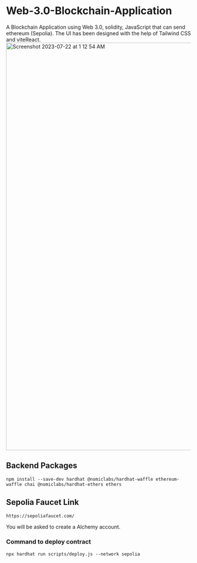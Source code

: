 # Web-3.0-Blockchain-Application
A Blockchain Application using Web 3.0, solidity, JavaScript that can send ethereum (Sepolia).
The UI has been designed with the help of Tailwind CSS and viteReact.
<img width="1111" alt="Screenshot 2023-07-22 at 1 12 54 AM" src="https://github.com/sameersk2k/Web-3.0-Blockchain-Application/assets/115322069/86456b93-11d8-4b95-8de7-3e2cf53b7822">

## Backend Packages
```
npm install --save-dev hardhat @nomiclabs/hardhat-waffle ethereum-waffle chai @nomiclabs/hardhat-ethers ethers
```
## Sepolia Faucet Link
```
https://sepoliafaucet.com/
```
You will be asked to create a Alchemy account.

### Command to deploy contract
```
npx hardhat run scripts/deploy.js --network sepolia
```

